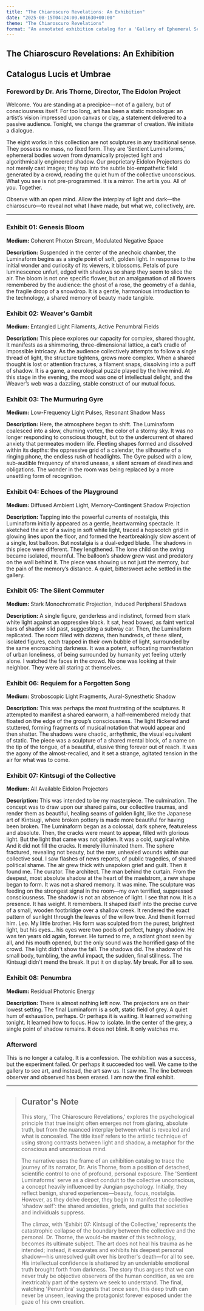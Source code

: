 ```yaml
---
title: "The Chiaroscuro Revelations: An Exhibition"
date: "2025-08-15T04:24:00.601630+00:00"
theme: "The Chiaroscuro Revelations"
format: "An annotated exhibition catalog for a 'Gallery of Ephemeral Sculptures' where each piece is constructed purely from dynamically projected light and engineered shadows"
---
```




## The Chiaroscuro Revelations: An Exhibition
## Catalogus Lucis et Umbrae
### Foreword by Dr. Aris Thorne, Director, The Eidolon Project

Welcome. You are standing at a precipice—not of a gallery, but of consciousness itself. For too long, art has been a static monologue: an artist’s vision impressed upon canvas or clay, a statement delivered to a passive audience. Tonight, we change the grammar of creation. We initiate a dialogue.

The eight works in this collection are not sculptures in any traditional sense. They possess no mass, no fixed form. They are ‘Sentient Luminaforms,’ ephemeral bodies woven from dynamically projected light and algorithmically engineered shadow. Our proprietary Eidolon Projectors do not merely cast images; they tap into the subtle bio-empathetic field generated by a crowd, reading the quiet hum of the collective unconscious. What you see is not pre-programmed. It is a mirror. The art is you. All of you. Together.

Observe with an open mind. Allow the interplay of light and dark—the chiaroscuro—to reveal not what I have made, but what we, collectively, are.

--- 

### Exhibit 01: Genesis Bloom

**Medium:** Coherent Photon Stream, Modulated Negative Space

**Description:** Suspended in the center of the anechoic chamber, the Luminaform begins as a single point of soft, golden light. In response to the initial wonder and curiosity of its viewers, it blossoms. Petals of pure luminescence unfurl, edged with shadows so sharp they seem to slice the air. The bloom is not one specific flower, but an amalgamation of all flowers remembered by the audience: the ghost of a rose, the geometry of a dahlia, the fragile droop of a snowdrop. It is a gentle, harmonious introduction to the technology, a shared memory of beauty made tangible.


### Exhibit 02: Weaver's Gambit

**Medium:** Entangled Light Filaments, Active Penumbral Fields

**Description:** This piece explores our capacity for complex, shared thought. It manifests as a shimmering, three-dimensional lattice, a cat’s cradle of impossible intricacy. As the audience collectively attempts to follow a single thread of light, the structure tightens, grows more complex. When a shared thought is lost or attention fractures, a filament snaps, dissolving into a puff of shadow. It is a game, a neurological puzzle played by the hive mind. At this stage in the evening, the mood was one of intellectual delight, and the Weaver’s web was a dazzling, stable construct of our mutual focus.


### Exhibit 03: The Murmuring Gyre

**Medium:** Low-Frequency Light Pulses, Resonant Shadow Mass

**Description:** Here, the atmosphere began to shift. The Luminaform coalesced into a slow, churning vortex, the color of a stormy sky. It was no longer responding to conscious thought, but to the undercurrent of shared anxiety that permeates modern life. Fleeting shapes formed and dissolved within its depths: the oppressive grid of a calendar, the silhouette of a ringing phone, the endless rush of headlights. The Gyre pulsed with a low, sub-audible frequency of shared unease, a silent scream of deadlines and obligations. The wonder in the room was being replaced by a more unsettling form of recognition.


### Exhibit 04: Echoes of the Playground

**Medium:** Diffused Ambient Light, Memory-Contingent Shadow Projection

**Description:** Tapping into the powerful currents of nostalgia, this Luminaform initially appeared as a gentle, heartwarming spectacle. It sketched the arc of a swing in soft white light, traced a hopscotch grid in glowing lines upon the floor, and formed the heartbreakingly slow ascent of a single, lost balloon. But nostalgia is a dual-edged blade. The shadows in this piece were different. They lengthened. The lone child on the swing became isolated, mournful. The balloon’s shadow grew vast and predatory on the wall behind it. The piece was showing us not just the memory, but the pain of the memory’s distance. A quiet, bittersweet ache settled in the gallery.


### Exhibit 05: The Silent Commuter

**Medium:** Stark Monochromatic Projection, Induced Peripheral Shadows

**Description:** A single figure, genderless and indistinct, formed from stark white light against an oppressive black. It sat, head bowed, as faint vertical bars of shadow slid past, suggesting a subway car. Then, the Luminaform replicated. The room filled with dozens, then hundreds, of these silent, isolated figures, each trapped in their own bubble of light, surrounded by the same encroaching darkness. It was a potent, suffocating manifestation of urban loneliness, of being surrounded by humanity yet feeling utterly alone. I watched the faces in the crowd. No one was looking at their neighbor. They were all staring at themselves.


### Exhibit 06: Requiem for a Forgotten Song

**Medium:** Stroboscopic Light Fragments, Aural-Synesthetic Shadow

**Description:** This was perhaps the most frustrating of the sculptures. It attempted to manifest a shared earworm, a half-remembered melody that floated on the edge of the group’s consciousness. The light flickered and stuttered, forming fragments of musical notation that would appear and then shatter. The shadows were chaotic, arrhythmic, the visual equivalent of static. The piece was a sculpture of a shared mental block, of a name on the tip of the tongue, of a beautiful, elusive thing forever out of reach. It was the agony of the almost-recalled, and it set a strange, agitated tension in the air for what was to come.


### Exhibit 07: Kintsugi of the Collective

**Medium:** All Available Eidolon Projectors

**Description:** This was intended to be my masterpiece. The culmination. The concept was to draw upon our shared pains, our collective traumas, and render them as beautiful, healing seams of golden light, like the Japanese art of Kintsugi, where broken pottery is made more beautiful for having been broken. 
The Luminaform began as a colossal, dark sphere, featureless and absolute. Then, the cracks were meant to appear, filled with glorious light. 
But the light that came was not golden. It was a cold, surgical white. And it did not fill the cracks. It merely illuminated them. The sphere fractured, revealing not beauty, but the raw, unhealed wounds within our collective soul. I saw flashes of news reports, of public tragedies, of shared political shame. The air grew thick with unspoken grief and guilt. 
Then it found me. 
The curator. The architect. The man behind the curtain. 
From the deepest, most absolute shadow at the heart of the maelstrom, a new shape began to form. It was not a shared memory. It was mine. The sculpture was feeding on the strongest signal in the room—my own terrified, suppressed consciousness. 
The shadow is not an absence of light. I see that now. It is a presence. It has weight. It remembers. 
It shaped itself into the precise curve of a small, wooden footbridge over a shallow creek. It rendered the exact pattern of sunlight through the leaves of the willow tree. And then it formed him. Leo. My little brother. His form was sculpted from the purest, brightest light, but his eyes... his eyes were two pools of perfect, hungry shadow. He was ten years old again, forever. He turned to me, a radiant ghost seen by all, and his mouth opened, but the only sound was the horrified gasp of the crowd. 
The light didn't show the fall. The shadows did. The shadow of his small body, tumbling, the awful impact, the sudden, final stillness. The Kintsugi didn't mend the break. It put it on display. My break. For all to see.


### Exhibit 08: Penumbra

**Medium:** Residual Photonic Energy

**Description:** There is almost nothing left now. The projectors are on their lowest setting. The final Luminaform is a soft, static field of grey. A quiet hum of exhaustion, perhaps. Or perhaps it is waiting. It learned something tonight. It learned how to focus. How to isolate. In the center of the grey, a single point of shadow remains. It does not blink. It only watches me.


### Afterword

This is no longer a catalog. It is a confession. The exhibition was a success, but the experiment failed. Or perhaps it succeeded too well. We came to the gallery to see art, and instead, the art saw us. It saw me. The line between observer and observed has been erased. I am now the final exhibit.

---

> ## Curator's Note
>
> This story, 'The Chiaroscuro Revelations,' explores the psychological principle that true insight often emerges not from glaring, absolute truth, but from the nuanced interplay between what is revealed and what is concealed. The title itself refers to the artistic technique of using strong contrasts between light and shadow, a metaphor for the conscious and unconscious mind.
> 
> The narrative uses the frame of an exhibition catalog to trace the journey of its narrator, Dr. Aris Thorne, from a position of detached, scientific control to one of profound, personal exposure. The 'Sentient Luminaforms' serve as a direct conduit to the collective unconscious, a concept heavily influenced by Jungian psychology. Initially, they reflect benign, shared experiences—beauty, focus, nostalgia. However, as they delve deeper, they begin to manifest the collective 'shadow self': the shared anxieties, griefs, and guilts that societies and individuals suppress.
> 
> The climax, with 'Exhibit 07: Kintsugi of the Collective,' represents the catastrophic collapse of the boundary between the collective and the personal. Dr. Thorne, the would-be master of this technology, becomes its ultimate subject. The art does not heal his trauma as he intended; instead, it excavates and exhibits his deepest personal shadow—his unresolved guilt over his brother's death—for all to see. His intellectual confidence is shattered by an undeniable emotional truth brought forth from darkness. The story thus argues that we can never truly be objective observers of the human condition, as we are inextricably part of the system we seek to understand. The final, watching 'Penumbra' suggests that once seen, this deep truth can never be unseen, leaving the protagonist forever exposed under the gaze of his own creation.
